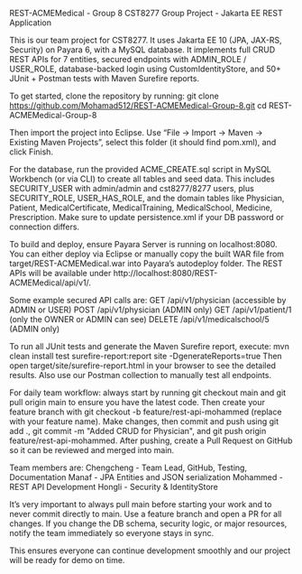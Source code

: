 REST-ACMEMedical - Group 8
CST8277 Group Project - Jakarta EE REST Application

This is our team project for CST8277. It uses Jakarta EE 10 (JPA, JAX-RS, Security) on Payara 6, with a MySQL database. It implements full CRUD REST APIs for 7 entities, secured endpoints with ADMIN_ROLE / USER_ROLE, database-backed login using CustomIdentityStore, and 50+ JUnit + Postman tests with Maven Surefire reports.

To get started, clone the repository by running:
git clone https://github.com/Mohamad512/REST-ACMEMedical-Group-8.git
cd REST-ACMEMedical-Group-8

Then import the project into Eclipse. Use “File → Import → Maven → Existing Maven Projects”, select this folder (it should find pom.xml), and click Finish.

For the database, run the provided ACME_CREATE.sql script in MySQL Workbench (or via CLI) to create all tables and seed data. This includes SECURITY_USER with admin/admin and cst8277/8277 users, plus SECURITY_ROLE, USER_HAS_ROLE, and the domain tables like Physician, Patient, MedicalCertificate, MedicalTraining, MedicalSchool, Medicine, Prescription. Make sure to update persistence.xml if your DB password or connection differs.

To build and deploy, ensure Payara Server is running on localhost:8080. You can either deploy via Eclipse or manually copy the built WAR file from target/REST-ACMEMedical.war into Payara’s autodeploy folder. The REST APIs will be available under http://localhost:8080/REST-ACMEMedical/api/v1/.

Some example secured API calls are:
GET /api/v1/physician (accessible by ADMIN or USER)
POST /api/v1/physician (ADMIN only)
GET /api/v1/patient/1 (only the OWNER or ADMIN can see)
DELETE /api/v1/medicalschool/5 (ADMIN only)

To run all JUnit tests and generate the Maven Surefire report, execute:
mvn clean install test surefire-report:report site -DgenerateReports=true
Then open target/site/surefire-report.html in your browser to see the detailed results. Also use our Postman collection to manually test all endpoints.

For daily team workflow: always start by running git checkout main and git pull origin main to ensure you have the latest code. Then create your feature branch with git checkout -b feature/rest-api-mohammed (replace with your feature name). Make changes, then commit and push using git add ., git commit -m "Added CRUD for Physician", and git push origin feature/rest-api-mohammed. After pushing, create a Pull Request on GitHub so it can be reviewed and merged into main.

Team members are:
Chengcheng - Team Lead, GitHub, Testing, Documentation
Manaf - JPA Entities and JSON serialization
Mohammed - REST API Development
Hongli - Security & IdentityStore

It’s very important to always pull main before starting your work and to never commit directly to main. Use a feature branch and open a PR for all changes. If you change the DB schema, security logic, or major resources, notify the team immediately so everyone stays in sync.

This ensures everyone can continue development smoothly and our project will be ready for demo on time.

